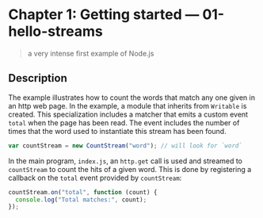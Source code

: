 # Chapter 1: Getting started &mdash; 01-hello-streams
> a very intense first example of Node.js

## Description
The example illustrates how to count the words that match any one given in an http web page. In the example, a module that inherits from `Writable` is created. This specialization includes a matcher that emits a custom event `total` when the page has been read.
The event includes the number of times that the word used to instantiate this stream has been found.
```JavaScript
var countStream = new CountStream("word"); // will look for `word`
```

In the main program, `index.js`, an `http.get` call is used and streamed to `countStream` to count the hits of a given word. This is done by registering a callback on the `total` event provided by `countStream`:
```JavaScript
countStream.on("total", function (count) {
  console.log("Total matches:", count);
});
```
